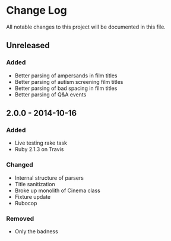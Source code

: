 # Change Log
All notable changes to this project will be documented in this file.

## Unreleased

### Added
- Better parsing of ampersands in film titles
- Better parsing of autism screening film titles
- Better parsing of bad spacing in film titles
- Better parsing of Q&A events

## 2.0.0 - 2014-10-16

### Added
- Live testing rake task
- Ruby 2.1.3 on Travis

### Changed
- Internal structure of parsers
- Title sanitization
- Broke up monolith of Cinema class
- Fixture update
- Rubocop

### Removed
- Only the badness
